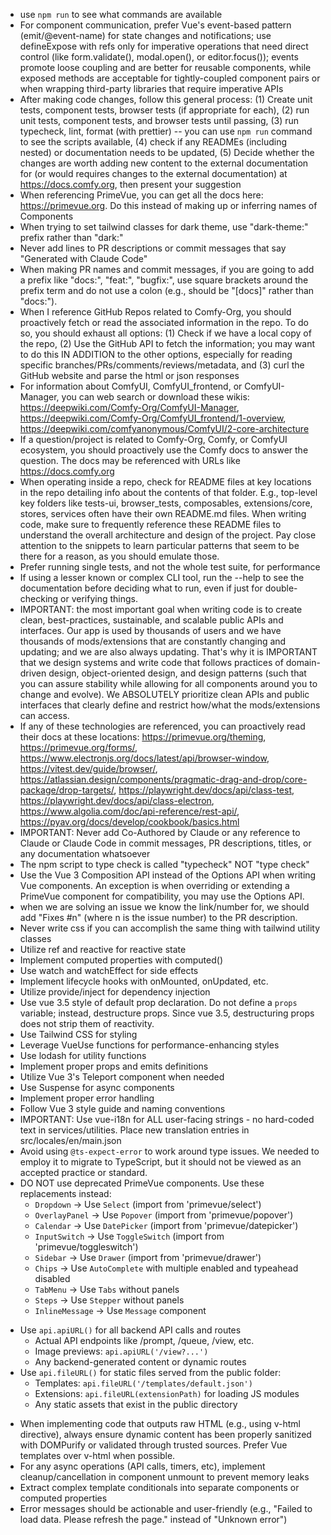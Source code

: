 - use `npm run` to see what commands are available
- For component communication, prefer Vue's event-based pattern (emit/@event-name) for state changes and notifications; use defineExpose with refs only for imperative operations that need direct control (like form.validate(), modal.open(), or editor.focus()); events promote loose coupling and are better for reusable components, while exposed methods are acceptable for tightly-coupled component pairs or when wrapping third-party libraries that require imperative APIs
- After making code changes, follow this general process: (1) Create unit tests, component tests, browser tests (if appropriate for each), (2) run unit tests, component tests, and browser tests until passing, (3) run typecheck, lint, format (with prettier) -- you can use `npm run` command to see the scripts available, (4) check if any READMEs (including nested) or documentation needs to be updated, (5) Decide whether the changes are worth adding new content to the external documentation for (or would requires changes to the external documentation) at https://docs.comfy.org, then present your suggestion
- When referencing PrimeVue, you can get all the docs here: https://primevue.org. Do this instead of making up or inferring names of Components
- When trying to set tailwind classes for dark theme, use "dark-theme:" prefix rather than "dark:"
- Never add lines to PR descriptions or commit messages that say "Generated with Claude Code"
- When making PR names and commit messages, if you are going to add a prefix like "docs:", "feat:", "bugfix:", use square brackets around the prefix term and do not use a colon (e.g., should be "[docs]" rather than "docs:").
- When I reference GitHub Repos related to Comfy-Org, you should proactively fetch or read the associated information in the repo. To do so, you should exhaust all options: (1) Check if we have a local copy of the repo, (2) Use the GitHub API to fetch the information; you may want to do this IN ADDITION to the other options, especially for reading specific branches/PRs/comments/reviews/metadata, and (3) curl the GitHub website and parse the html or json responses
- For information about ComfyUI, ComfyUI_frontend, or ComfyUI-Manager, you can web search or download these wikis: https://deepwiki.com/Comfy-Org/ComfyUI-Manager, https://deepwiki.com/Comfy-Org/ComfyUI_frontend/1-overview, https://deepwiki.com/comfyanonymous/ComfyUI/2-core-architecture
- If a question/project is related to Comfy-Org, Comfy, or ComfyUI ecosystem, you should proactively use the Comfy docs to answer the question. The docs may be referenced with URLs like https://docs.comfy.org
- When operating inside a repo, check for README files at key locations in the repo detailing info about the contents of that folder. E.g., top-level key folders like tests-ui, browser_tests, composables, extensions/core, stores, services often have their own README.md files. When writing code, make sure to frequently reference these README files to understand the overall architecture and design of the project. Pay close attention to the snippets to learn particular patterns that seem to be there for a reason, as you should emulate those.
- Prefer running single tests, and not the whole test suite, for performance
- If using a lesser known or complex CLI tool, run the --help to see the documentation before deciding what to run, even if just for double-checking or verifying things.
- IMPORTANT: the most important goal when writing code is to create clean, best-practices, sustainable, and scalable public APIs and interfaces. Our app is used by thousands of users and we have thousands of mods/extensions that are constantly changing and updating; and we are also always updating. That's why it is IMPORTANT that we design systems and write code that follows practices of domain-driven design, object-oriented design, and design patterns (such that you can assure stability while allowing for all components around you to change and evolve). We ABSOLUTELY prioritize clean APIs and public interfaces that clearly define and restrict how/what the mods/extensions can access.
- If any of these technologies are referenced, you can proactively read their docs at these locations: https://primevue.org/theming, https://primevue.org/forms/, https://www.electronjs.org/docs/latest/api/browser-window, https://vitest.dev/guide/browser/, https://atlassian.design/components/pragmatic-drag-and-drop/core-package/drop-targets/, https://playwright.dev/docs/api/class-test, https://playwright.dev/docs/api/class-electron, https://www.algolia.com/doc/api-reference/rest-api/, https://pyav.org/docs/develop/cookbook/basics.html
- IMPORTANT: Never add Co-Authored by Claude or any reference to Claude or Claude Code in commit messages, PR descriptions, titles, or any documentation whatsoever
- The npm script to type check is called "typecheck" NOT "type check"
- Use the Vue 3 Composition API instead of the Options API when writing Vue components. An exception is when overriding or extending a PrimeVue component for compatibility, you may use the Options API.
- when we are solving an issue we know the link/number for, we should add "Fixes #n" (where n is the issue number) to the PR description.
- Never write css if you can accomplish the same thing with tailwind utility classes
- Utilize ref and reactive for reactive state
- Implement computed properties with computed()
- Use watch and watchEffect for side effects
- Implement lifecycle hooks with onMounted, onUpdated, etc.
- Utilize provide/inject for dependency injection
- Use vue 3.5 style of default prop declaration. Do not define a `props` variable; instead, destructure props. Since vue 3.5, destructuring props does not strip them of reactivity.
- Use Tailwind CSS for styling
- Leverage VueUse functions for performance-enhancing styles
- Use lodash for utility functions
- Implement proper props and emits definitions
- Utilize Vue 3's Teleport component when needed
- Use Suspense for async components
- Implement proper error handling
- Follow Vue 3 style guide and naming conventions
- IMPORTANT: Use vue-i18n for ALL user-facing strings - no hard-coded text in services/utilities. Place new translation entries in src/locales/en/main.json
- Avoid using `@ts-expect-error` to work around type issues. We needed to employ it to migrate to TypeScript, but it should not be viewed as an accepted practice or standard.
- DO NOT use deprecated PrimeVue components. Use these replacements instead:
  * `Dropdown` → Use `Select` (import from 'primevue/select')
  * `OverlayPanel` → Use `Popover` (import from 'primevue/popover') 
  * `Calendar` → Use `DatePicker` (import from 'primevue/datepicker')
  * `InputSwitch` → Use `ToggleSwitch` (import from 'primevue/toggleswitch')
  * `Sidebar` → Use `Drawer` (import from 'primevue/drawer')
  * `Chips` → Use `AutoComplete` with multiple enabled and typeahead disabled
  * `TabMenu` → Use `Tabs` without panels
  * `Steps` → Use `Stepper` without panels
  * `InlineMessage` → Use `Message` component
* Use `api.apiURL()` for all backend API calls and routes
  - Actual API endpoints like /prompt, /queue, /view, etc.
  - Image previews: `api.apiURL('/view?...')`
  - Any backend-generated content or dynamic routes
* Use `api.fileURL()` for static files served from the public folder:
  - Templates: `api.fileURL('/templates/default.json')`
  - Extensions: `api.fileURL(extensionPath)` for loading JS modules
  - Any static assets that exist in the public directory
- When implementing code that outputs raw HTML (e.g., using v-html directive), always ensure dynamic content has been properly sanitized with DOMPurify or validated through trusted sources. Prefer Vue templates over v-html when possible.
- For any async operations (API calls, timers, etc), implement cleanup/cancellation in component unmount to prevent memory leaks
- Extract complex template conditionals into separate components or computed properties
- Error messages should be actionable and user-friendly (e.g., "Failed to load data. Please refresh the page." instead of "Unknown error")
